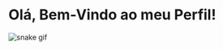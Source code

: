 # Olá, Bem-Vindo ao meu Perfil!

![snake gif](https://github.com/DouglasRibeiroSanguino/DouglasRibeiroSanguino/blob/output/github-contribution-grid-snake.gif)
